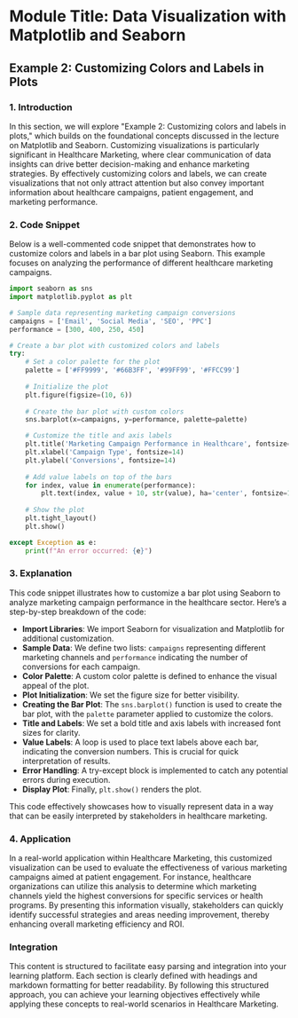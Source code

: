 # Module Title: Data Visualization with Matplotlib and Seaborn

## Example 2: Customizing Colors and Labels in Plots

### 1. Introduction
In this section, we will explore "Example 2: Customizing colors and labels in plots," which builds on the foundational concepts discussed in the lecture on Matplotlib and Seaborn. Customizing visualizations is particularly significant in Healthcare Marketing, where clear communication of data insights can drive better decision-making and enhance marketing strategies. By effectively customizing colors and labels, we can create visualizations that not only attract attention but also convey important information about healthcare campaigns, patient engagement, and marketing performance.

### 2. Code Snippet
Below is a well-commented code snippet that demonstrates how to customize colors and labels in a bar plot using Seaborn. This example focuses on analyzing the performance of different healthcare marketing campaigns.

```python
import seaborn as sns
import matplotlib.pyplot as plt

# Sample data representing marketing campaign conversions
campaigns = ['Email', 'Social Media', 'SEO', 'PPC']
performance = [300, 400, 250, 450]

# Create a bar plot with customized colors and labels
try:
    # Set a color palette for the plot
    palette = ['#FF9999', '#66B3FF', '#99FF99', '#FFCC99']
    
    # Initialize the plot
    plt.figure(figsize=(10, 6))
    
    # Create the bar plot with custom colors
    sns.barplot(x=campaigns, y=performance, palette=palette)

    # Customize the title and axis labels
    plt.title('Marketing Campaign Performance in Healthcare', fontsize=16, fontweight='bold')
    plt.xlabel('Campaign Type', fontsize=14)
    plt.ylabel('Conversions', fontsize=14)
    
    # Add value labels on top of the bars
    for index, value in enumerate(performance):
        plt.text(index, value + 10, str(value), ha='center', fontsize=12)
    
    # Show the plot
    plt.tight_layout()
    plt.show()

except Exception as e:
    print(f"An error occurred: {e}")
```

### 3. Explanation
This code snippet illustrates how to customize a bar plot using Seaborn to analyze marketing campaign performance in the healthcare sector. Here’s a step-by-step breakdown of the code:

- **Import Libraries**: We import Seaborn for visualization and Matplotlib for additional customization.
- **Sample Data**: We define two lists: `campaigns` representing different marketing channels and `performance` indicating the number of conversions for each campaign.
- **Color Palette**: A custom color palette is defined to enhance the visual appeal of the plot.
- **Plot Initialization**: We set the figure size for better visibility.
- **Creating the Bar Plot**: The `sns.barplot()` function is used to create the bar plot, with the `palette` parameter applied to customize the colors.
- **Title and Labels**: We set a bold title and axis labels with increased font sizes for clarity.
- **Value Labels**: A loop is used to place text labels above each bar, indicating the conversion numbers. This is crucial for quick interpretation of results.
- **Error Handling**: A try-except block is implemented to catch any potential errors during execution.
- **Display Plot**: Finally, `plt.show()` renders the plot.

This code effectively showcases how to visually represent data in a way that can be easily interpreted by stakeholders in healthcare marketing.

### 4. Application
In a real-world application within Healthcare Marketing, this customized visualization can be used to evaluate the effectiveness of various marketing campaigns aimed at patient engagement. For instance, healthcare organizations can utilize this analysis to determine which marketing channels yield the highest conversions for specific services or health programs. By presenting this information visually, stakeholders can quickly identify successful strategies and areas needing improvement, thereby enhancing overall marketing efficiency and ROI.

### Integration
This content is structured to facilitate easy parsing and integration into your learning platform. Each section is clearly defined with headings and markdown formatting for better readability. By following this structured approach, you can achieve your learning objectives effectively while applying these concepts to real-world scenarios in Healthcare Marketing.